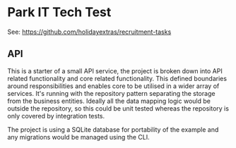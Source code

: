 # Park IT Tech Test

See: https://github.com/holidayextras/recruitment-tasks

## API

This is a starter of a small API service, the project is broken down into API related functionality and core related functionality.  This defined boundaries around responsibilities and enables core to be utilised in a wider array of services.  It's running with the repository pattern separating the storage from the business entities.  Ideally all the data mapping logic would be outside the repository, so this could be unit tested whereas the repository is only covered by integration tests.

The project is using a SQLite database for portability of the example and any migrations would be managed using the CLI.